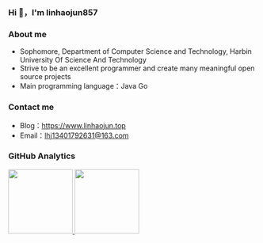 ### Hi 👋，I'm linhaojun857

### About me

- Sophomore, Department of Computer Science and Technology, Harbin University Of Science And Technology
- Strive to be an excellent programmer and create many meaningful open source projects
- Main programming language：Java Go

### Contact me

- Blog：https://www.linhaojun.top
- Email：lhj13401792631@163.com

### GitHub Analytics

<a href="https://github.com/linhaojun857">
   <img align="" height="130px" src="https://github-readme-stats.vercel.app/api?username=linhaojun857&include_all_commits=true&count_private=true&hide_title=true&show_icons=true&include_all_commits=true&line_height=21"/>
   <img align="" height="130px" src="https://github-readme-stats.vercel.app/api/top-langs/?username=linhaojun857&hide_title=true&layout=compact"/>
</a>
